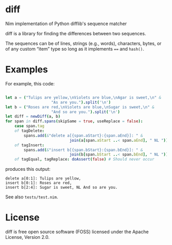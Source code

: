 # diff
Nim implementation of Python difflib's sequence matcher

diff is a library for finding the differences between two sequences.

The sequences can be of lines, strings (e.g., words), characters,
bytes, or of any custom “item” type so long as it implements `==`
and `hash()`.

# Examples

For example, this code:
```nim

let a = ("Tulips are yellow,\nViolets are blue,\nAgar is sweet,\n" &
					"As are you.").split('\n')
let b = ("Roses are red,\nViolets are blue,\nSugar is sweet,\n" &
					"And so are you.").split('\n')
let diff = newDiff(a, b)
for span in diff.spans(skipSame = true, useReplace = false):
	case span.tag
	of tagDelete:
		spans.add(&"delete a[{span.aStart}:{span.aEnd}]: " &
							join(a[span.aStart ..< span.aEnd], " NL "))
	of tagInsert:
		spans.add(&"insert b[{span.bStart}:{span.bEnd}]: " &
							join(b[span.bStart ..< span.bEnd], " NL "))
	of tagEqual, tagReplace: doAssert(false) # Should never occur
```
produces this output:
```
delete a[0:1]: Tulips are yellow,
insert b[0:1]: Roses are red,
insert b[2:4]: Sugar is sweet, NL And so are you.
```

See also `tests/test.nim`.

# License

diff is free open source software (FOSS) licensed under the 
Apache License, Version 2.0.
